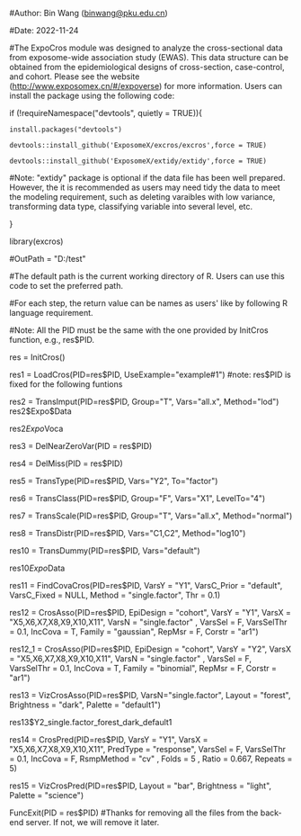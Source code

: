 #Author: Bin Wang (binwang@pku.edu.cn)

#Date: 2022-11-24

#The ExpoCros module was designed to analyze the cross-sectional data from exposome-wide association study (EWAS). This data structure can be obtained from the epidemiological designs of cross-section, case-control, and cohort. Please see the website (http://www.exposomex.cn/#/expoverse) for more information. Users can install the package using the following code:

if (!requireNamespace("devtools", quietly = TRUE)){

    install.packages("devtools")
    
    devtools::install_github('ExposomeX/excros/excros',force = TRUE)
    
    devtools::install_github('ExposomeX/extidy/extidy',force = TRUE) 
    
#Note: "extidy" package is optional if the data file has been well prepared. However, the it is recommended as users may need tidy the data to meet the modeling requirement, such as deleting varaibles with low variance, transforming data type, classifying variable into several level, etc.

}


library(excros)

#OutPath = "D:/test" 

#The default path is the current working directory of R. Users can use this code to set the preferred path.

#For each step, the return value can be names as users' like by following R language requirement. 

#Note: All the PID must be the same with the one provided by InitCros function, e.g., res$PID.

res = InitCros()

res1 = LoadCros(PID=res$PID, UseExample="example#1") #note: res$PID is fixed for the following funtions
                
res2 = TransImput(PID=res$PID,
                  Group="T",
                  Vars="all.x",
                  Method="lod")
res2$Expo$Data

res2$Expo$Voca

res3 = DelNearZeroVar(PID = res$PID)

res4 = DelMiss(PID = res$PID)

res5 = TransType(PID=res$PID,
                 Vars="Y2",
                 To="factor")
                 
res6 = TransClass(PID=res$PID,
                  Group="F",
                  Vars="X1",
                  LevelTo="4")
                  
res7 = TransScale(PID=res$PID,
                  Group="T",
                  Vars="all.x",
                  Method="normal")
                  
res8 = TransDistr(PID=res$PID,
                  Vars="C1,C2",
                  Method="log10")
                  
res10 = TransDummy(PID=res$PID,
                   Vars="default")

res10$Expo$Data 

res11 = FindCovaCros(PID=res$PID, 
                     VarsY = "Y1",
                     VarsC_Prior = "default",
                     VarsC_Fixed = NULL,
                     Method = "single.factor",
                     Thr = 0.1)
                     
res12 = CrosAsso(PID=res$PID,
                 EpiDesign = "cohort",
                 VarsY = "Y1",
                 VarsX = "X5,X6,X7,X8,X9,X10,X11", 
                 VarsN = "single.factor" ,
                 VarsSel = F,
                 VarsSelThr = 0.1,
                 IncCova = T,
                 Family = "gaussian",
                 RepMsr = F,
                 Corstr = "ar1")

res12_1 = CrosAsso(PID=res$PID,
                   EpiDesign = "cohort",
                   VarsY = "Y2",
                   VarsX = "X5,X6,X7,X8,X9,X10,X11", 
                   VarsN = "single.factor" ,
                   VarsSel = F,
                   VarsSelThr = 0.1,
                   IncCova = T,
                   Family = "binomial",
                   RepMsr = F,
                   Corstr = "ar1")


res13 = VizCrosAsso(PID=res$PID,
                    VarsN="single.factor",
                    Layout = "forest",
                    Brightness = "dark",
                    Palette = "default1")

res13$Y2_single.factor_forest_dark_default1 

res14 = CrosPred(PID=res$PID,
                 VarsY = "Y1",
                 VarsX = "X5,X6,X7,X8,X9,X10,X11",
                 PredType = "response",
                 VarsSel = F,
                 VarsSelThr = 0.1,
                 IncCova = F,
                 RsmpMethod = "cv" ,
                 Folds = 5 ,
                 Ratio = 0.667,
                 Repeats = 5)

res15 = VizCrosPred(PID=res$PID,
                    Layout = "bar",
                    Brightness = "light",
                    Palette = "science")

FuncExit(PID = res$PID) #Thanks for removing all the files from the back-end server. If not, we will remove it later.


